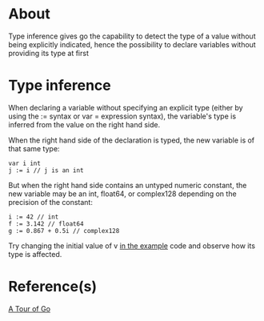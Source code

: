 # About

Type inference gives go the capability to detect the type of a value without being explicitly indicated, hence the possibility to declare variables without providing its type at first

# Type inference

When declaring a variable without specifying an explicit type (either by using the := syntax or var = expression syntax), the variable's type is inferred from the value on the right hand side.

When the right hand side of the declaration is typed, the new variable is of that same type:

```
var i int
j := i // j is an int
```

But when the right hand side contains an untyped numeric constant, the new variable may be an int, float64, or complex128 depending on the precision of the constant:

```
i := 42 // int
f := 3.142 // float64
g := 0.867 + 0.5i // complex128
```

Try changing the initial value of v [in the example](./examples/type-inference/main.go) code and observe how its type is affected.

# Reference(s)

[A Tour of Go](https://go.dev/tour/basics/14)
